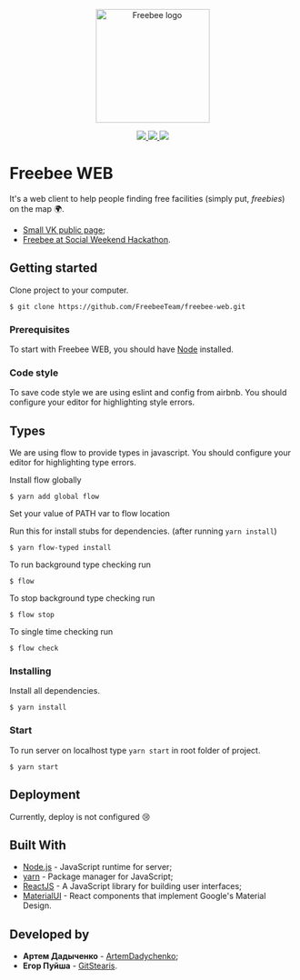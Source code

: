 <p align="center"> 
  <img src='https://drive.google.com/uc?id=1albVAA6GrHQaG0EvN3a1WFCs9irSv5Lk' alt='Freebee logo' width="200" />
</p>
<p align="center"> 
  <a href="https://codeclimate.com/github/FreebeeTeam/freebee-web/maintainability">
   <img src="https://api.codeclimate.com/v1/badges/db6c5c49537d58e96455/maintainability" />
  </a>
  <a href="https://codeclimate.com/github/FreebeeTeam/freebee-web/test_coverage">
    <img src="https://api.codeclimate.com/v1/badges/db6c5c49537d58e96455/test_coverage" />
  </a>
 <a class="badge-align" href="https://www.codacy.com/app/ArtemDadychenko/freebee-web?utm_source=github.com&amp;utm_medium=referral&amp;utm_content=FreebeeTeam/freebee-web&amp;utm_campaign=Badge_Grade"><img src="https://api.codacy.com/project/badge/Grade/1f4cddeec32a4024be30e636a7f17148"/></a>
</p>

# Freebee WEB

It's a web client to help people finding free facilities (simply put, *freebies*) on the map 🌍.

* [Small VK public page](https://vk.com/freebeeapp);
* [Freebee at Social Weekend Hackathon](http://telegra.ph/Social-Weekend-Hackathon--kak-ehto-bylo-02-26).

## Getting started

Clone project to your computer.

```
$ git clone https://github.com/FreebeeTeam/freebee-web.git
```

### Prerequisites

To start with Freebee WEB, you should have [Node](https://nodejs.org/en/download/package-manager/) installed.

### Code style

To save code style we are using eslint and config from airbnb.
You should configure your editor for highlighting style errors.

## Types

We are using flow to provide types in javascript.
You should configure your editor for highlighting type errors.

Install flow globally

```
$ yarn add global flow
```

Set your value of PATH var to flow location

Run this for install stubs for dependencies. (after running `yarn install`)

```
$ yarn flow-typed install
```

To run background type checking run

```
$ flow
```

To stop background type checking run

```
$ flow stop
```

To single time checking run

```
$ flow check
```

### Installing

Install all dependencies.

```
$ yarn install
```

### Start

To run server on localhost type  `yarn start` in root folder of project.

```
$ yarn start
```

## Deployment

Currently, deploy is not configured 😢

## Built With

- [Node.js](https://github.com/nodejs/node) - JavaScript runtime for server;
- [yarn](https://yarnpkg.com) - Package manager for JavaScript;
- [ReactJS](https://reactjs.org/) - A JavaScript library for building user interfaces;
- [MaterialUI](https://material-ui.com/) - React components that implement Google's Material Design.

## Developed by

* **Артем Дадыченко** - [ArtemDadychenko](https://github.com/ArtemDadychenko);
* **Егор Пуйша** - [GitStearis](https://github.com/GitStearis).
